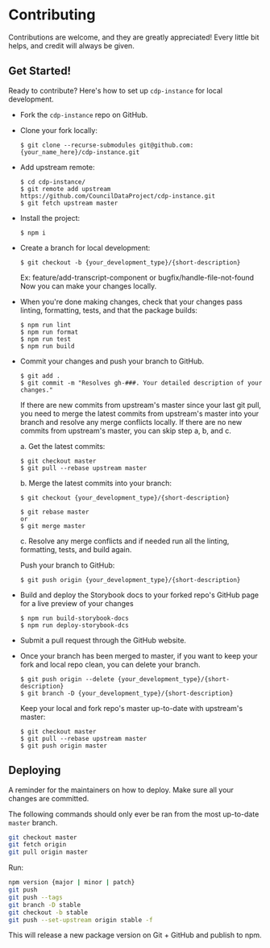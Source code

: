# Contributing

Contributions are welcome, and they are greatly appreciated! Every little bit
helps, and credit will always be given.

## Get Started!
Ready to contribute? Here's how to set up `cdp-instance` for local development.

* Fork the `cdp-instance` repo on GitHub.

* Clone your fork locally:
    ```
    $ git clone --recurse-submodules git@github.com:{your_name_here}/cdp-instance.git
    ```

* Add upstream remote:
    ```
    $ cd cdp-instance/
    $ git remote add upstream https://github.com/CouncilDataProject/cdp-instance.git
    $ git fetch upstream master
    ```

* Install the project:
    ```
    $ npm i
    ```

* Create a branch for local development:
    ```
    $ git checkout -b {your_development_type}/{short-description}
    ```
    Ex: feature/add-transcript-component or bugfix/handle-file-not-found<br>
    Now you can make your changes locally.<br>

* When you're done making changes, check that your changes pass linting, formatting,
tests, and that the package builds:
    ```
    $ npm run lint
    $ npm run format
    $ npm run test
    $ npm run build
    ```

* Commit your changes and push your branch to GitHub.
    ```
    $ git add .
    $ git commit -m "Resolves gh-###. Your detailed description of your changes."
    ```
    If there are new commits from upstream's master since your last git pull, you need
    to merge the latest commits from upstream's master into your branch and resolve any
    merge conflicts locally. If there are no new commits from upstream's master, you
    can skip step a, b, and c.

    a. Get the latest commits:
    ```
    $ git checkout master
    $ git pull --rebase upstream master
    ```

    b. Merge the latest commits into your branch:
    ```
    $ git checkout {your_development_type}/{short-description}

    $ git rebase master
    or
    $ git merge master
    ```

    c. Resolve any merge conflicts and if needed run all the linting, formatting,
    tests, and build again.

    Push your branch to GitHub:
    ```
    $ git push origin {your_development_type}/{short-description}
    ```

* Build and deploy the Storybook docs to your forked repo's GitHub page for a live preview of your changes
    ```
    $ npm run build-storybook-docs
    $ npm run deploy-storybook-dcs    
    ```

* Submit a pull request through the GitHub website.

* Once your branch has been merged to master, if you want to keep your fork and local
repo clean, you can delete your branch.
    ```
    $ git push origin --delete {your_development_type}/{short-description}
    $ git branch -D {your_development_type}/{short-description}
    ```

    Keep your local and fork repo's master up-to-date with upstream's master:
    ```
    $ git checkout master
    $ git pull --rebase upstream master
    $ git push origin master
    ```

## Deploying

A reminder for the maintainers on how to deploy.
Make sure all your changes are committed.

The following commands should only ever be ran from the most up-to-date `master` branch.
```bash
git checkout master
git fetch origin
git pull origin master
```

Run:

```bash
npm version {major | minor | patch}
git push
git push --tags
git branch -D stable
git checkout -b stable
git push --set-upstream origin stable -f
```

This will release a new package version on Git + GitHub and publish to npm.
